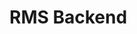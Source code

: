 # RMS Backend
<!--
node-blog
	|----bin
		|---- www.js 服务器的创建
	|----node_modules
	|----src
		|----config 数据库配置模块（mysql和redis）
			|----db.js
		|----controllers MVC中的C，用户数据与视图的衔接处理
			|----blog.js
			|----user.js
		|----db MVC中的M，用于数据处理
			|----mysql.js
			|----redis.js
		|----models 处理响应的数据，是数据模型
			|----resModel.js
		|----routes 路由模块
			|----blog.js
			|----user.js
	|----app.js 服务器处理程序
	|----package.json
-->